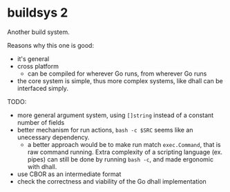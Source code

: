 # buildsys 2

Another build system.

Reasons why this one is good:
* it's general
* cross platform
	* can be compiled for wherever Go runs, from wherever Go runs
* the core system is simple, thus more complex systems, like dhall
	can be interfaced simply.

TODO:
* more general argument system, using `[]string` instead of
	a constant number of fields
* better mechanism for run actions, `bash -c $SRC` seems like an unecessary
	dependency.
	* a better approach would be to make run match `exec.Command`,
		that is raw command running. Extra complexity of a scripting
		language (ex. pipes) can still be done by running `bash -c`,
		and made ergonomic with dhall.
* use CBOR as an intermediate format
* check the correctness and viability of the Go dhall implementation

